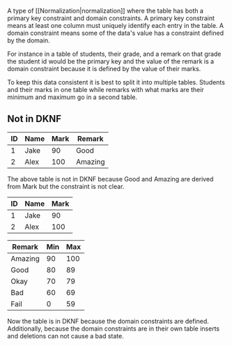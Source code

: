 A type of [[Normalization|normalization]] where the table has both a primary key constraint and domain constraints. A primary key constraint means at least one column must uniquely identify each entry in the table. A domain constraint means some of the data's value has a constraint defined by the domain.

For instance in a table of students, their grade, and a remark on that grade the student id would be the primary key and the value of the remark is a domain constraint because it is defined by the value of their marks.

To keep this data consistent it is best to split it into multiple tables. Students and their marks in one table while remarks with what marks are their minimum and maximum go in a second table.

## Not in DKNF
| ID | Name | Mark | Remark |
|----|------|------|--------|
| 1  | Jake | 90   | Good   |
| 2  | Alex | 100  | Amazing| 

The above table is not in DKNF because Good and Amazing are derived from Mark but the constraint is not clear.

| ID | Name | Mark |
|----|------|------|
| 1  | Jake | 90   |
| 2  | Alex | 100  |

| Remark | Min | Max |
|--------|-----|-----|
| Amazing| 90  | 100 |
| Good   | 80  | 89  |
| Okay   | 70  | 79  |
| Bad    | 60  | 69  |
| Fail   | 0   | 59  |

Now the table is in DKNF because the domain constraints are defined. Additionally, because the domain constraints are in their own table inserts and deletions can not cause a bad state. 